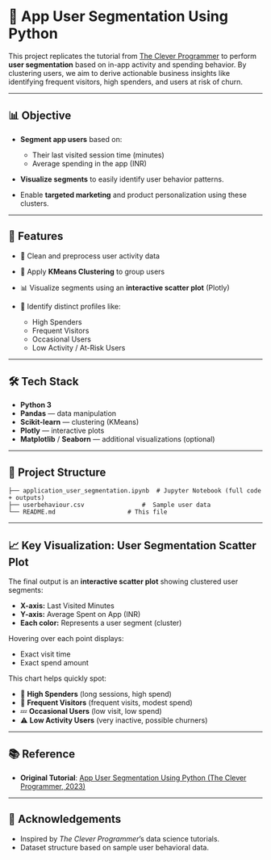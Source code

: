 # 📱 App User Segmentation Using Python

This project replicates the tutorial from [The Clever Programmer](https://thecleverprogrammer.com/2023/01/30/app-user-segmentation-using-python/) to perform **user segmentation** based on in-app activity and spending behavior.
By clustering users, we aim to derive actionable business insights like identifying frequent visitors, high spenders, and users at risk of churn.

---

## 📊 Objective

* **Segment app users** based on:

  * Their last visited session time (minutes)
  * Average spending in the app (INR)
* **Visualize segments** to easily identify user behavior patterns.
* Enable **targeted marketing** and product personalization using these clusters.

---

## 🚀 Features

* 🔄 Clean and preprocess user activity data
* 🤖 Apply **KMeans Clustering** to group users
* 📊 Visualize segments using an **interactive scatter plot** (Plotly)
* 🎯 Identify distinct profiles like:

  * High Spenders
  * Frequent Visitors
  * Occasional Users
  * Low Activity / At-Risk Users

---

## 🛠️ Tech Stack

* **Python 3**
* **Pandas** — data manipulation
* **Scikit-learn** — clustering (KMeans)
* **Plotly** — interactive plots
* **Matplotlib** / **Seaborn** — additional visualizations (optional)

---

## 📂 Project Structure

```
├── application_user_segmentation.ipynb  # Jupyter Notebook (full code + outputs)
├── userbehaviour.csv                #  Sample user data
└── README.md                    # This file
```

---

## 📈 Key Visualization: User Segmentation Scatter Plot

The final output is an **interactive scatter plot** showing clustered user segments:

* **X-axis:** Last Visited Minutes
* **Y-axis:** Average Spent on App (INR)
* **Each color:** Represents a user segment (cluster)

Hovering over each point displays:

* Exact visit time
* Exact spend amount

This chart helps quickly spot:

* 💸 **High Spenders** (long sessions, high spend)
* 📲 **Frequent Visitors** (frequent visits, modest spend)
* 💤 **Occasional Users** (low visit, low spend)
* ⚠️ **Low Activity Users** (very inactive, possible churners)


---

## 📚 Reference

* **Original Tutorial**:
  [App User Segmentation Using Python (The Clever Programmer, 2023)](https://thecleverprogrammer.com/2023/01/30/app-user-segmentation-using-python/)

---

## 🙌 Acknowledgements

* Inspired by *The Clever Programmer*’s data science tutorials.
* Dataset structure based on sample user behavioral data.

